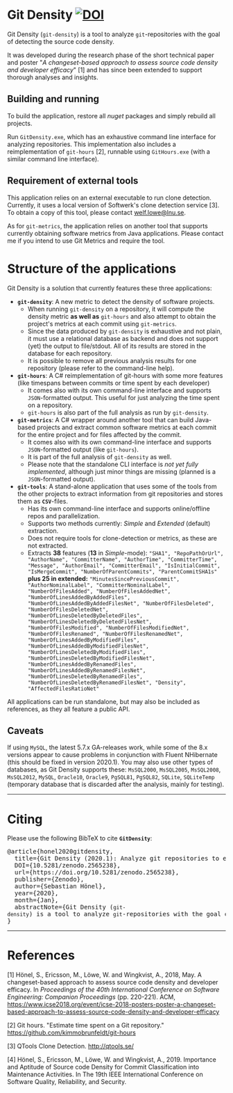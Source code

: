 # Git Density [![DOI](https://zenodo.org/badge/125856964.svg)](https://zenodo.org/badge/latestdoi/125856964)

Git Density (`git-density`) is a tool to analyze `git`-repositories with the goal of detecting the source code density.

It was developed during the research phase of the short technical paper and poster "_A changeset-based approach to assess source code density and developer efficacy_" [1] and has since been extended to support thorough analyses and insights.

## Building and running

To build the application, restore all _nuget_ packages and simply rebuild all projects.

Run `GitDensity.exe`, which has an exhaustive command line interface for analyzing repositories. This implementation also includes a reimplementation of `git-hours` [2], runnable using `GitHours.exe` (with a similar command line interface).

## Requirement of external tools
This application relies on an external executable to run clone detection. Currently, it uses a local version of Softwerk's clone detection service [3]. To obtain a copy of this tool, please contact welf.lowe@lnu.se.

As for `git-metrics`, the application relies on another tool that supports currently obtaining software metrics from Java applications. Please contact me if you intend to use Git Metrics and require the tool.


# Structure of the applications
Git Density is a solution that currently features these three applications:
* __`git-density`__: A new metric to detect the density of software projects.
  * When running `git-density` on a repository, it will compute the density metric __as well as__ `git-hours` and also attempt to obtain the project's metrics at each commit using `git-metrics`.
  * Since the data produced by `git-density` is exhaustive and not plain, it must use a relational database as backend and does not support (yet) the output to file/stdout. All of its results are stored in the database for each repository.
  * It is possible to remove all previous analysis results for one repository (please refer to the command-line help).
* __`git-hours`__: A C# reimplementation of git-hours with some more features (like timespans between commits or time spent by each developer)
  * It comes also with its own command-line interface and supports `JSON`-formatted output. This useful for just analyzing the time spent on a repository.
  * `git-hours` is also part of the full analysis as run by `git-density`.
* __`git-metrics`__:  A C# wrapper around another tool that can build Java-based projects and extract common software metrics at each commit for the entire project and for files affected by the commit.
  * It comes also with its own command-line interface and supports `JSON`-formatted output (like `git-hours`).
  * It is part of the full analysis of `git-density` as well.
  * Please note that the standalone CLI interface is _not yet fully implemented_, although just minor things are missing (planned is a `JSON`-formatted output).
*	__`git-tools`__: A stand-alone application that uses some of the tools from the other projects to extract information from git repositories and stores them as __`CSV`__-files.
	*	Has its own command-line interface and supports online/offline repos and parallelization.
	*	Supports two methods currently: _Simple_ and _Extended_ (default) extraction.
	*	Does not require tools for clone-detection or metrics, as these are not extracted.
	*	Extracts __38__ features (__13__ in _Simple_-mode): `"SHA1", "RepoPathOrUrl", "AuthorName", "CommitterName", "AuthorTime", "CommitterTime", "Message", "AuthorEmail", "CommitterEmail", "IsInitialCommit", "IsMergeCommit", "NumberOfParentCommits", "ParentCommitSHA1s"` __plus 25 in extended:__ `"MinutesSincePreviousCommit", "AuthorNominalLabel", "CommitterNominalLabel", "NumberOfFilesAdded", "NumberOfFilesAddedNet", "NumberOfLinesAddedByAddedFiles", "NumberOfLinesAddedByAddedFilesNet", "NumberOfFilesDeleted", "NumberOfFilesDeletedNet", "NumberOfLinesDeletedByDeletedFiles", "NumberOfLinesDeletedByDeletedFilesNet", "NumberOfFilesModified", "NumberOfFilesModifiedNet", "NumberOfFilesRenamed", "NumberOfFilesRenamedNet", "NumberOfLinesAddedByModifiedFiles", "NumberOfLinesAddedByModifiedFilesNet", "NumberOfLinesDeletedByModifiedFiles", "NumberOfLinesDeletedByModifiedFilesNet", "NumberOfLinesAddedByRenamedFiles", "NumberOfLinesAddedByRenamedFilesNet", "NumberOfLinesDeletedByRenamedFiles", "NumberOfLinesDeletedByRenamedFilesNet", "Density", "AffectedFilesRatioNet"`

All applications can be run standalone, but may also be included as references, as they all feature a public API.
## Caveats

If using `MySQL`, the latest 5.7.x GA-releases work, while some of the 8.x versions appear to cause problems in conjunction with Fluent NHibernate (this should be fixed in version 2020.1). You may also use other types of databases, as Git Density supports these: `MsSQL2000`, `MsSQL2005`, `MsSQL2008`, `MsSQL2012`, `MySQL`, `Oracle10`, `Oracle9`, `PgSQL81`, `PgSQL82`, `SQLite`, `SQLiteTemp` (temporary database that is discarded after the analysis, mainly for testing).

___


# Citing
Please use the following BibTeX to cite __`GitDensity`__:
<pre>
@article{honel2020gitdensity,
  title={Git Density (2020.1): Analyze git repositories to extract the Source Code Density and other Commit Properties},
  DOI={10.5281/zenodo.2565238},
  url={https://doi.org/10.5281/zenodo.2565238},
  publisher={Zenodo},
  author={Sebastian Hönel},
  year={2020},
  month={Jan},
  abstractNote={Git Density (<code>git-density</code>) is a tool to analyze <code>git</code>-repositories with the goal of detecting the source code density. It was developed during the research phase of the short technical paper and poster &quot;<em>A changeset-based approach to assess source code density and developer efficacy</em>&quot; and has since been extended to support extended analyses.},
}
</pre>

___

# References

[1] Hönel, S., Ericsson, M., Löwe, W. and Wingkvist, A., 2018, May. A changeset-based approach to assess source code density and developer efficacy. In _Proceedings of the 40th International Conference on Software Engineering: Companion Proceedings_ (pp. 220-221). ACM, https://www.icse2018.org/event/icse-2018-posters-poster-a-changeset-based-approach-to-assess-source-code-density-and-developer-efficacy

[2] Git hours. "Estimate time spent on a Git repository." https://github.com/kimmobrunfeldt/git-hours

[3] QTools Clone Detection. http://qtools.se/

[4] Hönel, S., Ericsson, M., Löwe, W. and Wingkvist, A., 2019. Importance and Aptitude of Source code Density for Commit Classification into Maintenance Activities. In The 19th IEEE International Conference on Software Quality, Reliability, and Security.
